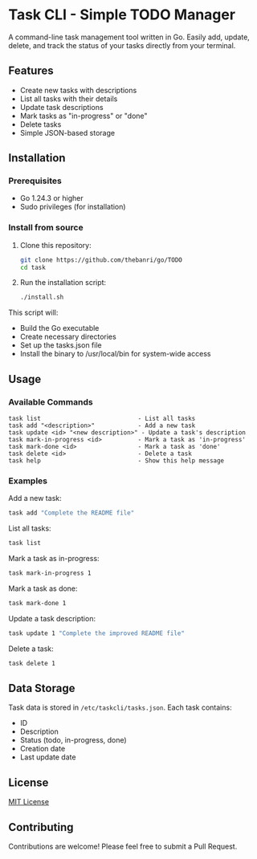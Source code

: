# Task CLI - Simple TODO Manager

A command-line task management tool written in Go. Easily add, update, delete, and track the status of your tasks directly from your terminal.

## Features

- Create new tasks with descriptions
- List all tasks with their details
- Update task descriptions
- Mark tasks as "in-progress" or "done"
- Delete tasks
- Simple JSON-based storage

## Installation

### Prerequisites

- Go 1.24.3 or higher
- Sudo privileges (for installation)

### Install from source

1. Clone this repository:

   ```bash
   git clone https://github.com/thebanri/go/TODO
   cd task
   ```

2. Run the installation script:
   ```bash
   ./install.sh
   ```

This script will:

- Build the Go executable
- Create necessary directories
- Set up the tasks.json file
- Install the binary to /usr/local/bin for system-wide access

## Usage

### Available Commands

```
task list                           - List all tasks
task add "<description>"            - Add a new task
task update <id> "<new description>" - Update a task's description
task mark-in-progress <id>          - Mark a task as 'in-progress'
task mark-done <id>                 - Mark a task as 'done'
task delete <id>                    - Delete a task
task help                           - Show this help message
```

### Examples

Add a new task:

```bash
task add "Complete the README file"
```

List all tasks:

```bash
task list
```

Mark a task as in-progress:

```bash
task mark-in-progress 1
```

Mark a task as done:

```bash
task mark-done 1
```

Update a task description:

```bash
task update 1 "Complete the improved README file"
```

Delete a task:

```bash
task delete 1
```

## Data Storage

Task data is stored in `/etc/taskcli/tasks.json`. Each task contains:

- ID
- Description
- Status (todo, in-progress, done)
- Creation date
- Last update date

## License

[MIT License](LICENSE)

## Contributing

Contributions are welcome! Please feel free to submit a Pull Request.
